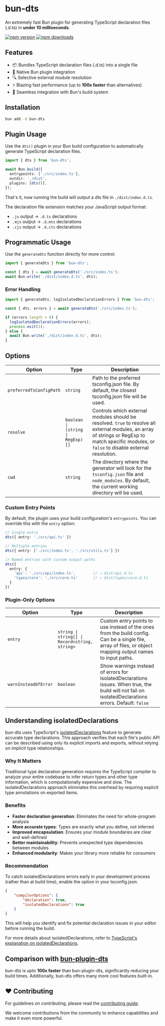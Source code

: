 # bun-dts

An extremely fast Bun plugin for generating TypeScript declaration files (.d.ts) in **under 10 milliseconds**.

[![npm version](https://img.shields.io/npm/v/bun-dts.svg?style=flat-square)](https://www.npmjs.com/package/bun-dts)
[![npm downloads](https://img.shields.io/npm/dm/bun-dts.svg?style=flat-square)](https://www.npmjs.com/package/bun-dts)

## Features

- 📦 Bundles TypeScript declaration files (.d.ts) into a single file
- 🔧 Native Bun plugin integration
- 🔍 Selective external module resolution
- ⚡ Blazing fast performance (up to **100x faster** than alternatives)
- 🚀 Seamless integration with Bun's build system

## Installation

```bash
bun add -d bun-dts
```

## Plugin Usage

Use the `dts()` plugin in your Bun build configuration to automatically generate TypeScript declaration files.

```ts
import { dts } from 'bun-dts';

await Bun.build({
  entrypoints: ['./src/index.ts'],
  outdir: './dist',
  plugins: [dts()],
});
```

That's it, now running the build will output a dts file in `./dist/index.d.ts`.

The declaration file extension matches your JavaScript output format:

- `.js` output → `.d.ts` declarations
- `.mjs` output → `.d.mts` declarations  
- `.cjs` output → `.d.cts` declarations

## Programmatic Usage

Use the `generateDts` function directly for more control:

```ts
import { generateDts } from 'bun-dts';

const { dts } = await generateDts('./src/index.ts');
await Bun.write('./dist/index.d.ts', dts);
```

### Error Handling

```ts
import { generateDts, logIsolatedDeclarationErrors } from 'bun-dts';

const { dts, errors } = await generateDts('./src/index.ts');

if (errors.length > 0) {
  logIsolatedDeclarationErrors(errors);
  process.exit(1);
} else {
  await Bun.write('./dist/index.d.ts', dts);
}
```

## Options

| Option                   | Type                        | Description                                                                                                                                                                                     |
| ------------------------ | --------------------------- | ----------------------------------------------------------------------------------------------------------------------------------------------------------------------------------------------- |
| `preferredTsConfigPath`  | `string`                    | Path to the preferred tsconfig.json file. By default, the closest tsconfig.json file will be used.                                                                                              |
| `resolve`                | `boolean \| (string \| RegExp)[]` | Controls which external modules should be resolved. `true` to resolve all external modules, an array of strings or RegExp to match specific modules, or `false` to disable external resolution. |
| `cwd`                    | `string`                    | The directory where the generator will look for the `tsconfig.json` file and `node_modules`. By default, the current working directory will be used.                    |


### Custom Entry Points

By default, the plugin uses your build configuration's `entrypoints`. You can override this with the `entry` option:

```ts
// Single entry
dts({ entry: './src/api.ts' })

// Multiple entries  
dts({ entry: ['./src/index.ts', './src/utils.ts'] })

// Named entries with custom output paths
dts({ 
  entry: {
    'api': './src/api/index.ts',        // → dist/api.d.ts
    'types/core': './src/core.ts'       // → dist/types/core.d.ts
  }
})
```

### Plugin-Only Options

| Option                   | Type                        | Description                                                                                                                                                                                     |
| ------------------------ | --------------------------- | ----------------------------------------------------------------------------------------------------------------------------------------------------------------------------------------------- |
| `entry`                  | `string \| string[] \| Record<string, string>` | Custom entry points to use instead of the ones from the build config. Can be a single file, array of files, or object mapping output names to input paths.                                     |
| `warnInsteadOfError`     | `boolean`                   | Show warnings instead of errors for isolatedDeclarations issues. When true, the build will not fail on isolatedDeclarations errors. Default: `false`                                         |

## Understanding isolatedDeclarations

bun-dts uses TypeScript's [isolatedDeclarations](https://www.typescriptlang.org/docs/handbook/release-notes/typescript-5-5.html#isolated-declarations) feature to generate accurate type declarations. This approach verifies that each file's public API can be described using only its explicit imports and exports, without relying on implicit type relationships.

### Why It Matters

Traditional type declaration generation requires the TypeScript compiler to analyze your entire codebase to infer return types and other type information, which is computationally expensive and slow. The isolatedDeclarations approach eliminates this overhead by requiring explicit type annotations on exported items.

### Benefits

- **Faster declaration generation**: Eliminates the need for whole-program analysis
- **More accurate types**: Types are exactly what you define, not inferred
- **Improved encapsulation**: Ensures your module boundaries are clear and well-defined
- **Better maintainability**: Prevents unexpected type dependencies between modules
- **Enhanced modularity**: Makes your library more reliable for consumers

### Recommendation

To catch isolatedDeclarations errors early in your development process (rather than at build time), enable the option in your tsconfig.json:

```json
{
	"compilerOptions": {
		"declaration": true,
		"isolatedDeclarations": true
	}
}
```

This will help you identify and fix potential declaration issues in your editor before running the build.

For more details about isolatedDeclarations, refer to [TypeScript's explanation on isolatedDeclarations](https://www.typescriptlang.org/docs/handbook/release-notes/typescript-5-5.html#isolated-declarations).

## Comparison with [bun-plugin-dts](https://github.com/wobsoriano/bun-plugin-dts)

bun-dts is upto **100x faster** than bun-plugin-dts, significantly reducing your build times. Additionally, bun-dts offers many more cool features built-in.

## ❤️ Contributing

For guidelines on contributing, please read the [contributing guide](../../CONTRIBUTING.md).

We welcome contributions from the community to enhance capabilities and make it even more powerful.
